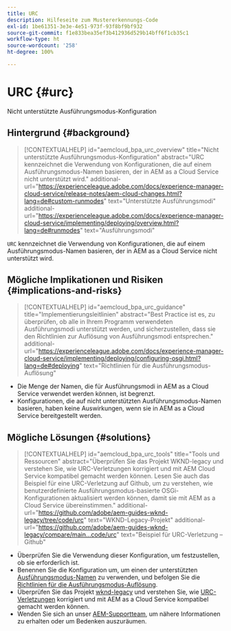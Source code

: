 ```yaml
---
title: URC
description: Hilfeseite zum Mustererkennungs-Code
exl-id: 1be61351-3e3e-4e51-973f-93f8bf9bf932
source-git-commit: f1e833bea35ef3b412936d529b14bff6f1cb35c1
workflow-type: ht
source-wordcount: '258'
ht-degree: 100%

---
```


# URC {#urc}

Nicht unterstützte Ausführungsmodus-Konfiguration

## Hintergrund {#background}

>[!CONTEXTUALHELP]
>id="aemcloud_bpa_urc_overview"
>title="Nicht unterstützte Ausführungsmodus-Konfiguration"
>abstract="URC kennzeichnet die Verwendung von Konfigurationen, die auf einem Ausführungsmodus-Namen basieren, der in AEM as a Cloud Service nicht unterstützt wird."
>additional-url="https://experienceleague.adobe.com/docs/experience-manager-cloud-service/release-notes/aem-cloud-changes.html?lang=de#custom-runmodes" text="Unterstützte Ausführungsmodi"
>additional-url="https://experienceleague.adobe.com/docs/experience-manager-cloud-service/implementing/deploying/overview.html?lang=de#runmodes" text="Ausführungsmodi"

`URC` kennzeichnet die Verwendung von Konfigurationen, die auf einem Ausführungsmodus-Namen basieren, der in AEM as a Cloud Service nicht unterstützt wird.

## Mögliche Implikationen und Risiken {#implications-and-risks}

>[!CONTEXTUALHELP]
>id="aemcloud_bpa_urc_guidance"
>title="Implementierungsleitlinien"
>abstract="Best Practice ist es, zu überprüfen, ob alle in Ihrem Programm verwendeten Ausführungsmodi unterstützt werden, und sicherzustellen, dass sie den Richtlinien zur Auflösung von Ausführungsmodi entsprechen."
>additional-url="https://experienceleague.adobe.com/docs/experience-manager-cloud-service/implementing/deploying/configuring-osgi.html?lang=de#deploying" text="Richtlinien für die Ausführungsmodus-Auflösung"

* Die Menge der Namen, die für Ausführungsmodi in AEM as a Cloud Service verwendet werden können, ist begrenzt.
* Konfigurationen, die auf nicht unterstützten Ausführungsmodus-Namen basieren, haben keine Auswirkungen, wenn sie in AEM as a Cloud Service bereitgestellt werden.

## Mögliche Lösungen {#solutions}

>[!CONTEXTUALHELP]
>id="aemcloud_bpa_urc_tools"
>title="Tools und Ressourcen"
>abstract="Überprüfen Sie das Projekt WKND-legacy und verstehen Sie, wie URC-Verletzungen korrigiert und mit AEM Cloud Service kompatibel gemacht werden können. Lesen Sie auch das Beispiel für eine URC-Verletzung auf Github, um zu verstehen, wie benutzerdefinierte Ausführungsmodus-basierte OSGi-Konfigurationen aktualisiert werden können, damit sie mit AEM as a Cloud Service übereinstimmen."
>additional-url="https://github.com/adobe/aem-guides-wknd-legacy/tree/code/urc" text="WKND-Legacy-Projekt"
>additional-url="https://github.com/adobe/aem-guides-wknd-legacy/compare/main...code/urc" text="Beispiel für URC-Verletzung – Github"

* Überprüfen Sie die Verwendung dieser Konfiguration, um festzustellen, ob sie erforderlich ist.
* Benennen Sie die Konfiguration um, um einen der unterstützten [Ausführungsmodus-Namen](https://experienceleague.adobe.com/docs/experience-manager-cloud-service/release-notes/aem-cloud-changes.html?lang=de#custom-runmodes) zu verwenden, und befolgen Sie die [Richtlinien für die Ausführungsmodus-Auflösung](https://experienceleague.adobe.com/docs/experience-manager-cloud-service/implementing/deploying/configuring-osgi.html?lang=de#runmode-resolution).
* Überprüfen Sie das Projekt [wknd-legacy](https://github.com/adobe/aem-guides-wknd-legacy/tree/code/urc) und verstehen Sie, wie [URC-Verletzungen](https://github.com/adobe/aem-guides-wknd-legacy/compare/main...code/urc) korrigiert und mit AEM as a Cloud Service kompatibel gemacht werden können.
* Wenden Sie sich an unser [AEM-Supportteam](https://helpx.adobe.com/de/enterprise/using/support-for-experience-cloud.html), um nähere Informationen zu erhalten oder um Bedenken auszuräumen.
